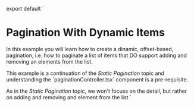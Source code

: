 export default `
# Pagination With Dynamic Items

In this example you will learn how to create a dinamic, offset-based, pagination, i.e. how to paginate a list of items that DO support adding and removing an elements from the list. 

This example is a continuation of the *Static Pagination* topic and understanding the \`paginationController.tsx\` component is a pre-requisite.

As in the *Static Pagination* topic, we won't focuss on the detail, but rather on adding and removing and element from the list
`
